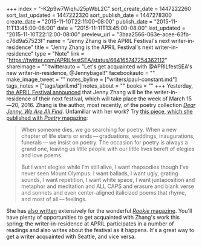 +++
index = "-K2p9w7WiqhJ25pWbL2C"
sort_create_date = 1447222260
sort_last_updated = 1447222320
sort_publish_date = 1447278300
create_date = "2015-11-10T22:11:00-08:00"
publish_date = "2015-11-11T13:45:00-08:00"
date = "2015-11-11T13:45:00-08:00"
last_updated = "2015-11-10T22:12:00-08:00"
preview_url = "3baa2566-063e-acee-63fb-c76d9a57523f"
name = "Jenny Zhang is the APRIL Festival's next writer-in-residence"
title = "Jenny Zhang is the APRIL Festival's next writer-in-residence"
type = "Note"
link = "https://twitter.com/APRILfestSEA/status/664165747254362112"
shareimage = ""
twitterauto = "Let's get acquainted with @APRILfestSEA's new writer-in-residence, @Jennybagel!"
facebookauto = ""
make_image_tweet = ""
notes_byline = ["writers/paul-constant.md"]
tags_notes = ["tags/april.md"]
notes_about = ""
books = ""
+++
Yesterday, [the APRIL Festival announced](https://twitter.com/APRILfestSEA/status/664165747254362112) that Jenny Zhang will be the writer-in-residence of their next festival, which will take place the week of March 15—20, 2016. Zhang is the author, most recently, of the poetry collection [*Dear Jenny, We Are All Find*](http://www.octopusbooks.net/books/dear-jenny-we-are-all-find). Unfamiliar with her work? Try [this piece, which she published with *Poetry* magazine](http://www.poetryfoundation.org/poetrymagazine/article/250614):

<blockquote><p>When someone dies, we go searching for poetry. When a new chapter of life starts or ends — graduations, weddings, inaugurations, funerals — we insist on poetry. The occasion for poetry is always a grand one, leaving us little people with our little lives bereft of elegies and love poems.</p>

<p>But I want elegies while I’m still alive, I want rhapsodies though I’ve never seen Mount Olympus. I want ballads, I want ugly, grating sounds, I want repetition, I want white space, I want juxtaposition and metaphor and meditation and ALL CAPS and erasure and blank verse and sonnets and even center-aligned italicized poems that rhyme, and most of all — feelings.</p></blockquote>

She has [also written](http://www.rookiemag.com/2015/04/far-away-from-me/) extensively for the wonderful [*Rookie* magazine](http://www.rookiemag.com/2012/10/literally-the-best-thing-ever-m-i-a/). You'll have plenty of opportunities to get acquainted with Zhang's work this spring; the writer-in-residence at APRIL participates in a number of readings and also writes about the festival as it happens. It's a great way to get a writer acquainted with Seattle, and vice versa.
